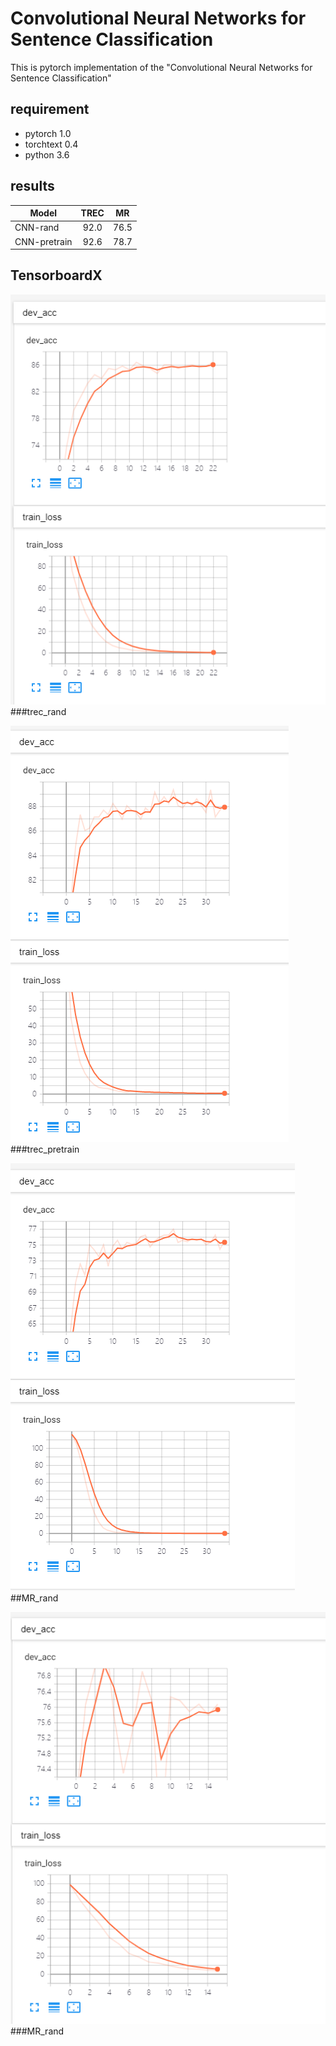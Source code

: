 # Convolutional Neural Networks for Sentence Classification
This is pytorch implementation of the "Convolutional Neural Networks for Sentence Classification"

## requirement
- pytorch 1.0  
- torchtext 0.4  
- python 3.6

## results
Model|TREC|MR
--|:--:|:--:
CNN-rand|92.0|76.5
CNN-pretrain|92.6|78.7

## TensorboardX  

![trec_rand](https://github.com/cswangjiawei/cnn-sentence-classification/blob/master/image/trec_rand.png "trec_rand")  
###trec_rand  
  


![trec_pretrain](https://github.com/cswangjiawei/cnn-sentence-classification/blob/master/image/trec_pretrain.png "trec_pretrain")  
###trec_pretrain  
  
  


![MR_rand](https://github.com/cswangjiawei/cnn-sentence-classification/blob/master/image/MR_rand.png "MR_rand")  
##MR_rand  



![MR_pretrain](https://github.com/cswangjiawei/cnn-sentence-classification/blob/master/image/MR_pretrain.png "MR_pretrain")  
###MR_rand

